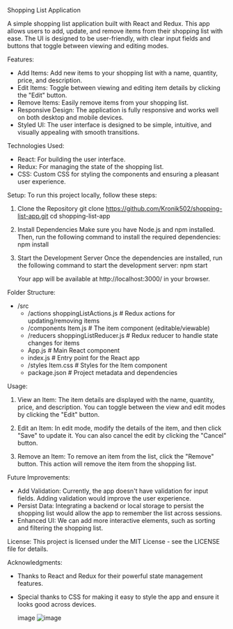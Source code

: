 Shopping List Application

A simple shopping list application built with React and Redux. This app allows users to add, update, and remove items from their shopping list with ease. The UI is designed to be user-friendly, with clear input fields and buttons that toggle between viewing and editing modes.

Features:
- Add Items: Add new items to your shopping list with a name, quantity, price, and description.
- Edit Items: Toggle between viewing and editing item details by clicking the "Edit" button.
- Remove Items: Easily remove items from your shopping list.
- Responsive Design: The application is fully responsive and works well on both desktop and mobile devices.
- Styled UI: The user interface is designed to be simple, intuitive, and visually appealing with smooth transitions.

Technologies Used:
- React: For building the user interface.
- Redux: For managing the state of the shopping list.
- CSS: Custom CSS for styling the components and ensuring a pleasant user experience.

Setup:
To run this project locally, follow these steps:

1. Clone the Repository
   git clone https://github.com/Kronik502/shopping-list-app.git
   cd shopping-list-app

2. Install Dependencies
   Make sure you have Node.js and npm installed. Then, run the following command to install the required dependencies:
   npm install

3. Start the Development Server
   Once the dependencies are installed, run the following command to start the development server:
   npm start

   Your app will be available at http://localhost:3000/ in your browser.

Folder Structure:
- /src
  - /actions
    shoppingListActions.js    # Redux actions for updating/removing items
  - /components
    Item.js                   # The item component (editable/viewable)
  - /reducers
    shoppingListReducer.js    # Redux reducer to handle state changes for items
  - App.js                    # Main React component
  - index.js                  # Entry point for the React app
  - /styles
    Item.css                  # Styles for the Item component
  - package.json              # Project metadata and dependencies

Usage:
1. View an Item: The item details are displayed with the name, quantity, price, and description. You can toggle between the view and edit modes by clicking the "Edit" button.

2. Edit an Item: In edit mode, modify the details of the item, and then click "Save" to update it. You can also cancel the edit by clicking the "Cancel" button.

3. Remove an Item: To remove an item from the list, click the "Remove" button. This action will remove the item from the shopping list.

Future Improvements:
- Add Validation: Currently, the app doesn't have validation for input fields. Adding validation would improve the user experience.
- Persist Data: Integrating a backend or local storage to persist the shopping list would allow the app to remember the list across sessions.
- Enhanced UI: We can add more interactive elements, such as sorting and filtering the shopping list.

License:
This project is licensed under the MIT License - see the LICENSE file for details.

Acknowledgments:
- Thanks to React and Redux for their powerful state management features.
- Special thanks to CSS for making it easy to style the app and ensure it looks good across devices.

  image
  ![image](https://github.com/user-attachments/assets/fb4cc96a-59e0-4095-bc46-d4778e95e5d6)

